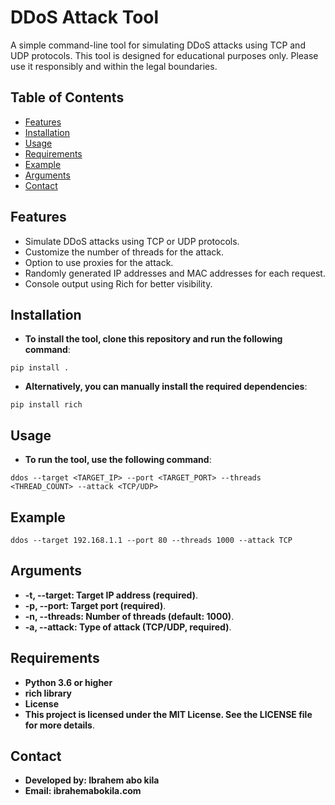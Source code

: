 # DDoS Attack Tool

A simple command-line tool for simulating DDoS attacks using TCP and UDP protocols. This tool is designed for educational purposes only. Please use it responsibly and within the legal boundaries.

## Table of Contents

- [Features](#features)
- [Installation](#installation)
- [Usage](#usage)
- [Requirements](#requirements)
- [Example](#example)
- [Arguments](#arguments)
- [Contact](#contact)

## Features

- Simulate DDoS attacks using TCP or UDP protocols.
- Customize the number of threads for the attack.
- Option to use proxies for the attack.
- Randomly generated IP addresses and MAC addresses for each request.
- Console output using Rich for better visibility.

## Installation

- **To install the tool, clone this repository and run the following command**:

```
pip install .
```
- **Alternatively, you can manually install the required dependencies**:

```
pip install rich
```
## Usage
- **To run the tool, use the following command**:

```
ddos --target <TARGET_IP> --port <TARGET_PORT> --threads <THREAD_COUNT> --attack <TCP/UDP>
```
## Example
```
ddos --target 192.168.1.1 --port 80 --threads 1000 --attack TCP
```
## Arguments
- **-t, --target: Target IP address (required)**.
- **-p, --port: Target port (required)**.
- **-n, --threads: Number of threads (default: 1000)**.
- **-a, --attack: Type of attack (TCP/UDP, required)**.
## Requirements
- **Python 3.6 or higher**
- **rich library**
- **License**
- **This project is licensed under the MIT License. See the LICENSE file for more details**.

## Contact
- **Developed by: Ibrahem abo kila**
- **Email: ibrahemabokila.com**